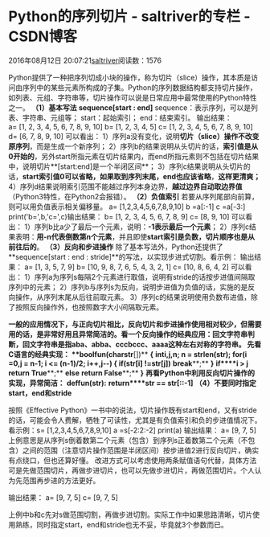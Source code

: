 
# Python的序列切片 - saltriver的专栏 - CSDN博客


2016年08月12日 20:07:21[saltriver](https://me.csdn.net/saltriver)阅读数：1576


Python提供了一种把序列切成小块的操作，称为切片（slice）操作，其本质是访问由序列中的某些元素所构成的子集。Python的序列数据结构都支持切片操作，如列表、元组、字符串等，切片操作可以说是日常应用中最常使用的Python特性之一。
**（1）基本写法**
**sequence[start : end]**
sequence：表示序列，可以是列表、字符串、元组等；
start：起始索引；
end：结束索引。
输出结果：
a= [1, 2, 3, 4, 5, 6, 7, 8, 9, 10]
b= [1, 2, 3, 4, 5]
c= [1, 2, 3, 4, 5, 6, 7, 8, 9, 10]
d= [6, 7, 8, 9, 10]
可以看出：
1）序列a没有变化，说明**切片（slice）操作不改变原序列**，而是生成一个新序列；
2）序列b的结果说明从头切片的话，**索引值是从0开始的**，另外start所指元素在切片结果内，而end所指元素则不包括在切片结果中，说明切片**[start:end]是一个半闭区间**；
3）序列c结果说明从头切片的话，**start索引值0可以省略，如果取到序列末尾，end也应该省略**，**这样更清爽；**
4）序列d结果说明索引范围不能越过序列本身边界，**越过边界自动取边界值**（Python3特性，在Python2会报错）。
**（2）负值索引**
若要从序列尾部向前算，则可以用负值表示相关偏移量。
a= [1,2,3,4,5,6,7,8,9,10]
b =a[:-1]
c =a[-3:]
print('b=',b,'c=',c)输出结果：
b= [1, 2, 3, 4, 5, 6, 7, 8, 9]
c= [8, 9, 10]
可以看出：
1）序列b比a少了最后一个元素，说明：**-1表示最后一个元素**；
2）序列c结果表明：**用-n代表倒数第n个元素**，并且即使**start索引是负数，切片顺序也是从前往后的**。
**（3）反向和步进操作**
除了基本写法外，Python还提供了**sequence[start : end : stride]**的写法，以实现步进式切割。看示例：
输出结果：
a= [1, 3, 5, 7, 9]
b= [10, 9, 8, 7, 6, 5, 4, 3, 2, 1]
c= [10, 8, 6, 4, 2]
可以看出：
1）序列a为序列s每隔2个元素进行取值，说明有stride的话按步进值间隔取序列中的元素；
2）序列b与序列s为反向，说明步进值为负值的话，实施的是反向操作，从序列末尾从后往前取元素。
3）序列c的结果说明使用负数布进值，除了按照反向操作外，也按照数字大小间隔取元素。

**一般的应用情况下，与正向切片相比，反向切片和步进操作使用相对较少，但需要用的话，是非常好用且异常简洁的。看一个反向操作的经典应用：****回文字符串判断****，****回文字符串是指aba、abba、cccbccc、aaaa这种左右对称的字符串。**
**先看C语言的经典实现：**
**bool****fun(char****str****[])**
**{**
**int****i****,****j****,****n;**
**n = strlen(****str****);**
**for****(i =****0****,****j = n-****1****; i <= (n-****1****)/****2****; i++****,****j--)**
**{**
**if****(****str****[i] !=****str****[j])**
**break****;**
**}**
**if****i > j**
**return True****;**
**else**
**return False****;**
**}**
**再看Python中利用反向切片操作的实现，异常简洁：**
**def****fun****(str):**
**return****str == str[::-****1****]**
**（4）不要同时指定start，end和stride**

按照《Effective Python》一书中的说法，切片操作既有start和end，又有stride的话，可能会令人费解，牺牲了可读性，尤其是有负值索引和负的步进值情况下。看示例：s= [1,2,3,4,5,6,7,8,9,10]
a =s[-2:2:-2]
print(a)
输出结果：
a= [9, 7, 5]
上例意思是从序列s倒着数第二个元素（包含）到序列s正着数第二个元素（不包含）之间的范围（注意切片操作范围是半闭区间）按步进值2进行反向切片，确实有点绕口，但也还算好懂。
改进方式可以考虑使用两条赋值语句代替，具体方法可是先做范围切片，再做步进切片，也可以先做步进切片，再做范围切片。个人认为先范围再步进的方法更好。

输出结果：
a= [9, 7, 5]
c= [9, 7, 5]

上例中b和c先对s做范围切割，再做步进切割。实际工作中如果思路清晰，切片使用熟练，同时指定start，end和stride也无不妥，毕竟就3个参数而已。



